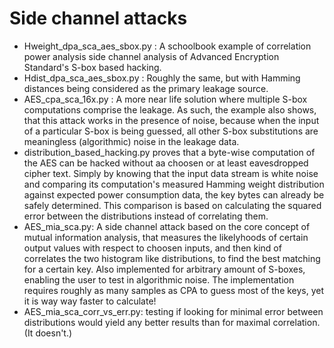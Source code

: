 # Side channel attacks
* Hweight_dpa_sca_aes_sbox.py : A schoolbook example of correlation power analysis side channel analysis of Advanced Encryption Standard's S-box based hacking.
* Hdist_dpa_sca_aes_sbox.py : Roughly the same, but with Hamming distances being considered as the primary leakage source.
* AES_cpa_sca_16x.py : A more near life solution where multiple S-box computations comprise the leakage. As such, the example also shows, that this attack works in the presence of noise, because when the input of a particular S-box is being guessed, all other S-box substitutions are meaningless (algorithmic) noise in the leakage data.
* distribution_based_hacking.py proves that a byte-wise computation of the AES can be hacked without aa choosen or at least eavesdropped cipher text. Simply by knowing that the input data stream is white noise and comparing its computation's measured Hamming weight distribution against expected power consumption data, the key bytes can already be safely determined. This comparison is based on calculating the squared error between the distributions instead of correlating them.
* AES_mia_sca.py: A side channel attack based on the core concept of mutual information analysis, that measures the likelyhoods of certain output values with respect to choosen inputs, and then kind of correlates the two histogram like distributions, to find the best matching for a certain key. Also implemented for arbitrary amount of S-boxes, enabling the user to test in algorithmic noise. The implementation requires roughly as many samples as CPA to guess most of the keys, yet it is way way faster to calculate!
* AES_mia_sca_corr_vs_err.py: testing if looking for minimal error between distributions would yield any better results than for maximal correlation. (It doesn't.)
